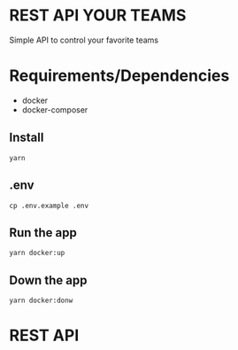 # REST API YOUR TEAMS

Simple API to control your favorite teams

# Requirements/Dependencies

- docker
- docker-composer

## Install

    yarn

## .env

    cp .env.example .env

## Run the app

    yarn docker:up

## Down the app

    yarn docker:donw

# REST API
